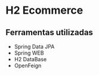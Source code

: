 # H2 Ecommerce 


## Ferramentas utilizadas
- Spring Data JPA
- Spring WEB
- H2 DataBase
- OpenFeign

